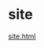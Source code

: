 # site 
<a href='https://gabrielryanft.github.io/learning/cursoemvideo/htmlecss/css/site/site.html' target='_blank' rel='next'>site.html</a><br/>
